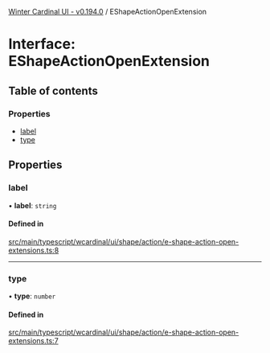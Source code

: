 [Winter Cardinal UI - v0.194.0](../index.md) / EShapeActionOpenExtension

# Interface: EShapeActionOpenExtension

## Table of contents

### Properties

- [label](EShapeActionOpenExtension.md#label)
- [type](EShapeActionOpenExtension.md#type)

## Properties

### label

• **label**: `string`

#### Defined in

[src/main/typescript/wcardinal/ui/shape/action/e-shape-action-open-extensions.ts:8](https://github.com/winter-cardinal/winter-cardinal-ui/blob/v0.194.0/src/main/typescript/wcardinal/ui/shape/action/e-shape-action-open-extensions.ts#L8)

___

### type

• **type**: `number`

#### Defined in

[src/main/typescript/wcardinal/ui/shape/action/e-shape-action-open-extensions.ts:7](https://github.com/winter-cardinal/winter-cardinal-ui/blob/v0.194.0/src/main/typescript/wcardinal/ui/shape/action/e-shape-action-open-extensions.ts#L7)
